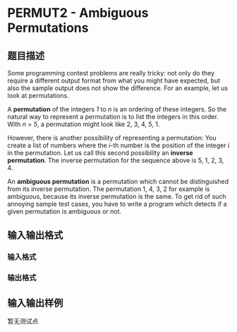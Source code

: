 # PERMUT2 - Ambiguous Permutations

## 题目描述

 Some programming contest problems are really tricky: not only do they require a different output format from what you might have expected, but also the sample output does not show the difference. For an example, let us look at permutations.

A **permutation** of the integers _1_ to _n_ is an ordering of these integers. So the natural way to represent a permutation is to list the integers in this order. With _n = 5_, a permutation might look like 2, 3, 4, 5, 1.

However, there is another possibility of representing a permutation: You create a list of numbers where the _i_-th number is the position of the integer _i_ in the permutation. Let us call this second possibility an **inverse permutation**. The inverse permutation for the sequence above is 5, 1, 2, 3, 4.

An **ambiguous permutation** is a permutation which cannot be distinguished from its inverse permutation. The permutation 1, 4, 3, 2 for example is ambiguous, because its inverse permutation is the same. To get rid of such annoying sample test cases, you have to write a program which detects if a given permutation is ambiguous or not.

## 输入输出格式

### 输入格式

### 输出格式

## 输入输出样例

暂无测试点

